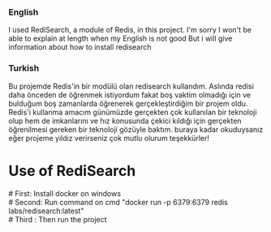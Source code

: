 <h3>English</h3>
I used RediSearch, a module of Redis, in this project. I'm sorry I won't be able to explain at length when my English is not good
But i will give information about how to install redisearch

<h3>Turkish</h3>
Bu projemde Redis'in bir modülü olan redisearch kullandım.
Aslında redisi daha önceden de öğrenmek istiyordum fakat boş vaktim olmadığı için ve bulduğum boş zamanlarda öğrenerek gerçekleştirdiğim bir projem oldu.
Redis'i kullanma amacım günümüzde gerçekten çok kullanılan bir teknoloji olup hem de imkanlarını ve hız konusunda çekici kıldığı için gerçekten öğrenilmesi gereken bir teknoloji gözüyle baktım.
buraya kadar okuduysanız eğer projeme yıldız verirseniz çok mutlu olurum teşekkürler!

<h1>Use of RediSearch</h1>
# First: Install docker on windows
<br>
# Second: Run command on cmd "docker run -p 6379:6379 redis labs/redisearch:latest"
<br>
# Third : Then run the project

